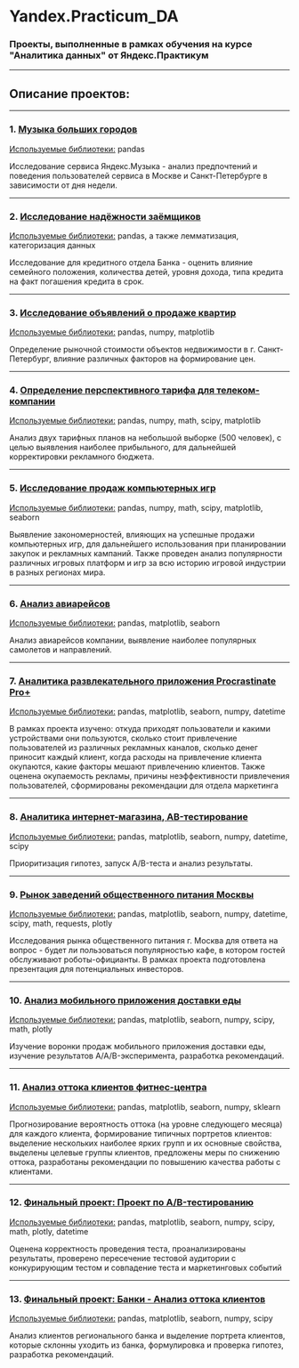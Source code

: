 # Yandex.Practicum_DA

### Проекты, выполненные в рамках обучения на курсе "Аналитика данных" от Яндекс.Практикум
__________________________________

## Описание проектов:
__________________________________

### 1. [Музыка больших городов](https://github.com/StarryMantella/Yandex.Practicum_DA/blob/main/01.%20Анализ%20Яндекс.Музыки%20в%20Москве%20и%20Санкт-Петербурге.ipynb)
<ins>Используемые библиотеки:</ins> pandas  

Исследование сервиса Яндекс.Музыка - анализ предпочтений и поведения пользователей сервиса в Москве и Санкт-Петербурге в зависимости от дня недели.
__________________________________

### 2. [Исследование надёжности заёмщиков](https://github.com/StarryMantella/Yandex.Practicum_DA/blob/main/02.%20Исследование%20надежности%20заемщиков.ipynb)
<ins>Используемые библиотеки:</ins> pandas, а также лемматизация, категоризация данных

Исследование для кредитного отдела Банка - оценить влияние семейного положения, количества детей, уровня дохода, типа кредита на факт погашения кредита в срок. 
__________________________________

### 3. [Исследование объявлений о продаже квартир](https://github.com/StarryMantella/Yandex.Practicum_DA/blob/main/03.%20Исследование%20объявлений%20о%20продаже%20квартир.ipynb)
<ins>Используемые библиотеки:</ins> pandas, numpy, matplotlib

Определение рыночной стоимости объектов недвижимости в г. Санкт-Петербург, влияние различных факторов на формирование цен.
__________________________________

### 4. [Определение перспективного тарифа для телеком-компании](https://github.com/StarryMantella/Yandex.Practicum_DA/blob/main/04.%20Определение%20перспективного%20тарифа%20для%20телеком-компании.ipynb)
<ins>Используемые библиотеки:</ins> pandas, numpy, math, scipy, matplotlib

Анализ двух тарифных планов на небольшой выборке (500 человек), с целью выявления наиболее прибыльного, для дальнейшей корректировки рекламного бюджета.
__________________________________

### 5. [Исследование продаж компьютерных игр](https://github.com/StarryMantella/Yandex.Practicum_DA/blob/main/05.%20Исследование%20продаж%20компьютерных%20игр.ipynb)
<ins>Используемые библиотеки:</ins> pandas, numpy, math, scipy, matplotlib, seaborn

Выявление закономерностей, влияющих на успешные продажи компьютерных игр, для дальнейшего использования при планировании закупок и рекламных кампаний. Также проведен анализ популярности различных игровых платформ и игр за всю историю игровой индустрии в разных регионах мира.
__________________________________

### 6. [Анализ авиарейсов](https://github.com/StarryMantella/Yandex.Practicum_DA/blob/main/06.%20Анализ%20авиарейсов.ipynb)
<ins>Используемые библиотеки:</ins> pandas, matplotlib, seaborn

Анализ авиарейсов компании, выявление наиболее популярных самолетов и направлений.
__________________________________

### 7. [Аналитика развлекательного приложения Procrastinate Pro+](https://github.com/StarryMantella/Yandex.Practicum_DA/blob/main/07.%20Анализ%20приложения%20Procrastinate%20Pro%2B.ipynb)
<ins>Используемые библиотеки:</ins> pandas, matplotlib, seaborn, numpy, datetime

В рамках проекта изучено: откуда приходят пользователи и какими устройствами они пользуются, сколько стоит привлечение пользователей из различных рекламных каналов, сколько денег приносит каждый клиент, когда расходы на привлечение клиента окупаются, какие факторы мешают привлечению клиентов.
Также оценена окупаемость рекламы, причины неэффективности привлечения пользователей, сформированы рекомендации для отдела маркетинга
__________________________________

### 8. [Аналитика интернет-магазина, AB-тестирование](https://github.com/StarryMantella/Yandex.Practicum_DA/blob/main/08.Аналитика%20интернет-магазина%2C%20AB-тестирование.ipynb)
<ins>Используемые библиотеки:</ins> pandas, matplotlib, seaborn, numpy, datetime, scipy

Приоритизация гипотез, запуск A/B-теста и анализ результаты.
__________________________________

### 9. [Рынок заведений общественного питания Москвы](https://github.com/StarryMantella/Yandex.Practicum_DA/blob/main/09.%20Анализ%20рынка%20заведений%20общественного%20питания%20Москвы.ipynb)
<ins>Используемые библиотеки:</ins> pandas, matplotlib, seaborn, numpy, datetime, scipy, math, requests, plotly

Исследования рынка общественного питания г. Москва для ответа на вопрос - будет ли пользоваться популярностью кафе, в котором гостей обслуживают роботы-официанты. В рамках проекта подготовлена презентация для потенциальных инвесторов.
__________________________________

### 10. [Анализ мобильного приложения доставки еды](https://github.com/StarryMantella/Yandex.Practicum_DA/blob/main/10.%20Анализ%20мобильного%20приложения%20доставки%20еды.ipynb)
<ins>Используемые библиотеки:</ins> pandas, matplotlib, seaborn, numpy, scipy, math, plotly

Изучение воронки продаж мобильного приложения доставки еды, изучение результатов A/A/B-эксперимента, разработка рекомендаций.
__________________________________

### 11. [Анализ оттока клиентов фитнес-центра](https://github.com/StarryMantella/Yandex.Practicum_DA/blob/main/11.%20Анализ%20оттока%20клиентов%20фитнес-центра.ipynb)
<ins>Используемые библиотеки:</ins> pandas, matplotlib, seaborn, numpy, sklearn

Прогнозирование вероятность оттока (на уровне следующего месяца) для каждого клиента, формирование типичных портретов клиентов: выделение нескольких наиболее ярких групп и их основные свойства, выделены целевые группы клиентов, предложены меры по снижению оттока, разработаны рекомендации по повышению качества работы с клиентами.
__________________________________

### 12. [Финальный проект: Проект по А/B-тестированию](https://github.com/StarryMantella/Yandex.Practicum_DA/blob/main/12.%20Финальный%20проект%20-%20AB%20тестирование.ipynb)
<ins>Используемые библиотеки:</ins> pandas, matplotlib, seaborn, numpy, scipy, math, plotly, datetime

Оценена корректность проведения теста, проанализированы результаты, проверено пересечение тестовой аудитории с конкурирующим тестом и совпадение теста и маркетинговых событий
__________________________________

### 13. [Финальный проект: Банки - Анализ оттока клиентов](https://github.com/StarryMantella/Yandex.Practicum_DA/blob/main/13.%20Финальный%20проект%20-%20Банки%20-%20Анализ%20оттока%20клиентов.ipynb)
<ins>Используемые библиотеки:</ins> pandas, matplotlib, seaborn, numpy, scipy

Анализ клиентов регионального банка и выделение портрета клиентов, которые склонны уходить из банка, формулировка и проверка гипотез, разработка рекомендаций.

